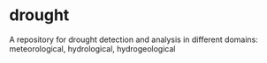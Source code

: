 # drought
A repository for drought detection and analysis in different domains: meteorological, hydrological, hydrogeological
